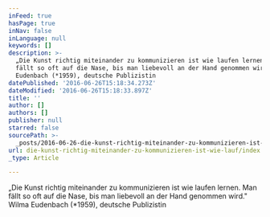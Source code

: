 ```yaml
---
inFeed: true
hasPage: true
inNav: false
inLanguage: null
keywords: []
description: >-
  „Die Kunst richtig miteinander zu kommunizieren ist wie laufen lernen. Man
  fällt so oft auf die Nase, bis man liebevoll an der Hand genommen wird.“ Wilma
  Eudenbach (*1959), deutsche Publizistin
datePublished: '2016-06-26T15:18:34.273Z'
dateModified: '2016-06-26T15:18:33.897Z'
title: ''
author: []
authors: []
publisher: null
starred: false
sourcePath: >-
  _posts/2016-06-26-die-kunst-richtig-miteinander-zu-kommunizieren-ist-wie-lauf.md
url: die-kunst-richtig-miteinander-zu-kommunizieren-ist-wie-lauf/index.html
_type: Article

---
```

„Die Kunst richtig miteinander zu kommunizieren ist wie laufen lernen. Man fällt so oft auf die Nase, bis man liebevoll an der Hand genommen wird." Wilma Eudenbach (\*1959), deutsche Publizistin